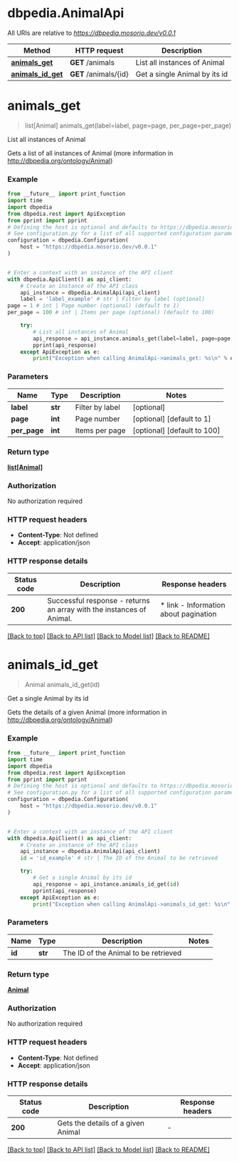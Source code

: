 # dbpedia.AnimalApi

All URIs are relative to *https://dbpedia.mosorio.dev/v0.0.1*

Method | HTTP request | Description
------------- | ------------- | -------------
[**animals_get**](AnimalApi.md#animals_get) | **GET** /animals | List all instances of Animal
[**animals_id_get**](AnimalApi.md#animals_id_get) | **GET** /animals/{id} | Get a single Animal by its id


# **animals_get**
> list[Animal] animals_get(label=label, page=page, per_page=per_page)

List all instances of Animal

Gets a list of all instances of Animal (more information in http://dbpedia.org/ontology/Animal)

### Example

```python
from __future__ import print_function
import time
import dbpedia
from dbpedia.rest import ApiException
from pprint import pprint
# Defining the host is optional and defaults to https://dbpedia.mosorio.dev/v0.0.1
# See configuration.py for a list of all supported configuration parameters.
configuration = dbpedia.Configuration(
    host = "https://dbpedia.mosorio.dev/v0.0.1"
)


# Enter a context with an instance of the API client
with dbpedia.ApiClient() as api_client:
    # Create an instance of the API class
    api_instance = dbpedia.AnimalApi(api_client)
    label = 'label_example' # str | Filter by label (optional)
page = 1 # int | Page number (optional) (default to 1)
per_page = 100 # int | Items per page (optional) (default to 100)

    try:
        # List all instances of Animal
        api_response = api_instance.animals_get(label=label, page=page, per_page=per_page)
        pprint(api_response)
    except ApiException as e:
        print("Exception when calling AnimalApi->animals_get: %s\n" % e)
```

### Parameters

Name | Type | Description  | Notes
------------- | ------------- | ------------- | -------------
 **label** | **str**| Filter by label | [optional] 
 **page** | **int**| Page number | [optional] [default to 1]
 **per_page** | **int**| Items per page | [optional] [default to 100]

### Return type

[**list[Animal]**](Animal.md)

### Authorization

No authorization required

### HTTP request headers

 - **Content-Type**: Not defined
 - **Accept**: application/json

### HTTP response details
| Status code | Description | Response headers |
|-------------|-------------|------------------|
**200** | Successful response - returns an array with the instances of Animal. |  * link - Information about pagination <br>  |

[[Back to top]](#) [[Back to API list]](../README.md#documentation-for-api-endpoints) [[Back to Model list]](../README.md#documentation-for-models) [[Back to README]](../README.md)

# **animals_id_get**
> Animal animals_id_get(id)

Get a single Animal by its id

Gets the details of a given Animal (more information in http://dbpedia.org/ontology/Animal)

### Example

```python
from __future__ import print_function
import time
import dbpedia
from dbpedia.rest import ApiException
from pprint import pprint
# Defining the host is optional and defaults to https://dbpedia.mosorio.dev/v0.0.1
# See configuration.py for a list of all supported configuration parameters.
configuration = dbpedia.Configuration(
    host = "https://dbpedia.mosorio.dev/v0.0.1"
)


# Enter a context with an instance of the API client
with dbpedia.ApiClient() as api_client:
    # Create an instance of the API class
    api_instance = dbpedia.AnimalApi(api_client)
    id = 'id_example' # str | The ID of the Animal to be retrieved

    try:
        # Get a single Animal by its id
        api_response = api_instance.animals_id_get(id)
        pprint(api_response)
    except ApiException as e:
        print("Exception when calling AnimalApi->animals_id_get: %s\n" % e)
```

### Parameters

Name | Type | Description  | Notes
------------- | ------------- | ------------- | -------------
 **id** | **str**| The ID of the Animal to be retrieved | 

### Return type

[**Animal**](Animal.md)

### Authorization

No authorization required

### HTTP request headers

 - **Content-Type**: Not defined
 - **Accept**: application/json

### HTTP response details
| Status code | Description | Response headers |
|-------------|-------------|------------------|
**200** | Gets the details of a given Animal |  -  |

[[Back to top]](#) [[Back to API list]](../README.md#documentation-for-api-endpoints) [[Back to Model list]](../README.md#documentation-for-models) [[Back to README]](../README.md)


